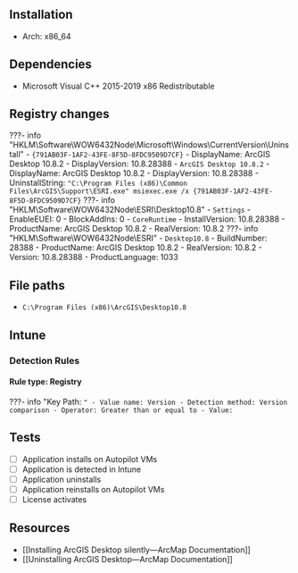 ## Installation
- Arch: x86_64
## Dependencies
- Microsoft Visual C++ 2015-2019  x86 Redistributable
## Registry changes
???- info "HKLM\Software\WOW6432Node\Microsoft\Windows\CurrentVersion\Uninstall"
	- `{791AB03F-1AF2-43FE-8F5D-8FDC9509D7CF}`
		- DisplayName: ArcGIS Desktop 10.8.2
		- DisplayVersion: 10.8.28388
	- `ArcGIS Desktop 10.8.2`
		- DisplayName: ArcGIS Desktop 10.8.2
		- DisplayVersion: 10.8.28388
		- UninstallString: `"C:\Program Files (x86)\Common Files\ArcGIS\Support\ESRI.exe" msiexec.exe /x {791AB03F-1AF2-43FE-8F5D-8FDC9509D7CF}`
???- info "HKLM\Software\WOW6432Node\ESRI\Desktop10.8"
	- `Settings`
		- EnableEUEI: 0
		- BlockAddIns: 0
	- `CoreRuntime`
		- InstallVersion: 10.8.28388
		- ProductName: ArcGIS Desktop 10.8.2
		- RealVersion: 10.8.2
???- info "HKLM\Software\WOW6432Node\ESRI\"
	- `Desktop10.8`
		- BuildNumber: 28388
		- ProductName: ArcGIS Desktop 10.8.2
		- RealVersion: 10.8.2
		- Version: 10.8.28388
		- ProductLanguage: 1033
## File paths
- `C:\Program Files (x86)\ArcGIS\Desktop10.8`
## Intune
### Detection Rules
#### Rule type: Registry
???- info "Key Path: ``"
	- Value name: Version
	- Detection method: Version comparison
	- Operator: Greater than or equal to
	- Value: ``
## Tests
- [ ] Application installs on Autopilot VMs
- [ ] Application is detected in Intune
- [ ] Application uninstalls
- [ ] Application reinstalls on Autopilot VMs
- [ ] License activates
## Resources
- [[Installing ArcGIS Desktop silently—ArcMap  Documentation]]
- [[Uninstalling ArcGIS Desktop—ArcMap  Documentation]]